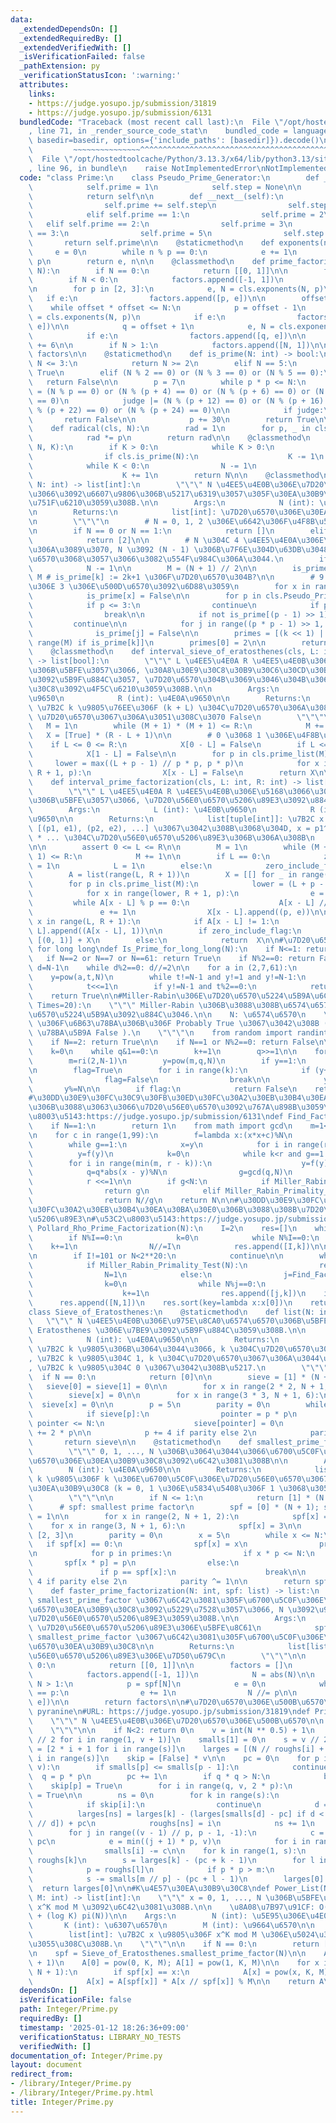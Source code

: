 ```yaml
---
data:
  _extendedDependsOn: []
  _extendedRequiredBy: []
  _extendedVerifiedWith: []
  _isVerificationFailed: false
  _pathExtension: py
  _verificationStatusIcon: ':warning:'
  attributes:
    links:
    - https://judge.yosupo.jp/submission/31819
    - https://judge.yosupo.jp/submission/6131
  bundledCode: "Traceback (most recent call last):\n  File \"/opt/hostedtoolcache/Python/3.13.3/x64/lib/python3.13/site-packages/onlinejudge_verify/documentation/build.py\"\
    , line 71, in _render_source_code_stat\n    bundled_code = language.bundle(stat.path,\
    \ basedir=basedir, options={'include_paths': [basedir]}).decode()\n          \
    \         ~~~~~~~~~~~~~~~^^^^^^^^^^^^^^^^^^^^^^^^^^^^^^^^^^^^^^^^^^^^^^^^^^^^^^^^^^^^^^^^^^\n\
    \  File \"/opt/hostedtoolcache/Python/3.13.3/x64/lib/python3.13/site-packages/onlinejudge_verify/languages/python.py\"\
    , line 96, in bundle\n    raise NotImplementedError\nNotImplementedError\n"
  code: "class Prime:\n    class Pseudo_Prime_Generator:\n        def __init__(self):\n\
    \            self.prime = 1\n            self.step = None\n\n        def __iter__(self):\n\
    \            return self\n\n        def __next__(self):\n            if self.step:\n\
    \                self.prime += self.step\n                self.step = 6 - self.step\n\
    \            elif self.prime == 1:\n                self.prime = 2\n         \
    \   elif self.prime == 2:\n                self.prime = 3\n            elif self.prime\
    \ == 3:\n                self.prime = 5\n                self.step = 2\n     \
    \       return self.prime\n\n    @staticmethod\n    def exponents(n, p):\n   \
    \     e = 0\n        while n % p == 0:\n            e += 1\n            n //=\
    \ p\n        return e, n\n\n    @classmethod\n    def prime_factorization(cls,\
    \ N):\n        if N == 0:\n            return [[0, 1]]\n\n        factors = []\n\
    \        if N < 0:\n            factors.append([-1, 1])\n            N = abs(N)\n\
    \n        for p in [2, 3]:\n            e, N = cls.exponents(N, p)\n         \
    \   if e:\n                factors.append([p, e])\n\n        offset = 6\n    \
    \    while offset * offset <= N:\n            p = offset - 1\n            e, N\
    \ = cls.exponents(N, p)\n            if e:\n                factors.append([p,\
    \ e])\n\n            q = offset + 1\n            e, N = cls.exponents(N, q)\n\
    \            if e:\n                factors.append([q, e])\n\n            offset\
    \ += 6\n\n        if N > 1:\n            factors.append([N, 1])\n\n        return\
    \ factors\n\n    @staticmethod\n    def is_prime(N: int) -> bool:\n        if\
    \ N <= 3:\n            return N >= 2\n        elif N == 5:\n            return\
    \ True\n        elif (N % 2 == 0) or (N % 3 == 0) or (N % 5 == 0):\n         \
    \   return False\n\n        p = 7\n        while p * p <= N:\n            judge\
    \ = (N % p == 0) or (N % (p + 4) == 0) or (N % (p + 6) == 0) or (N % (p + 10)\
    \ == 0)\n            judge |= (N % (p + 12) == 0) or (N % (p + 16) == 0) or (N\
    \ % (p + 22) == 0) or (N % (p + 24) == 0)\n\n            if judge:\n         \
    \       return False\n\n            p += 30\n        return True\n\n    @classmethod\n\
    \    def radical(cls, N):\n        rad = 1\n        for p, _ in cls.prime_factorization(N):\n\
    \            rad *= p\n        return rad\n\n    @classmethod\n    def next_prime(cls,\
    \ N, K):\n        if K > 0:\n            while K > 0:\n                N += 1\n\
    \                if cls.is_prime(N):\n                    K -= 1\n        else:\n\
    \            while K < 0:\n                N -= 1\n                if cls.is_prime(N):\n\
    \                    K += 1\n        return N\n\n    @classmethod\n    def prime_list(cls,\
    \ N: int) -> list[int]:\n        \"\"\" N \u4EE5\u4E0B\u306E\u7D20\u6570\u5168\
    \u3066\u3092\u6607\u9806\u306B\u5217\u6319\u3057\u305F\u30EA\u30B9\u30C8\u3092\
    \u751F\u6210\u3059\u308B.\n\n        Args:\n            N (int): \u4E0A\u9650\n\
    \n        Returns:\n            list[int]: \u7D20\u6570\u306E\u30EA\u30B9\u30C8\
    \n        \"\"\"\n        # N = 0, 1, 2 \u306E\u6642\u306F\u4F8B\u5916\u51E6\u7406\
    \n        if N == 0 or N == 1:\n            return []\n        elif N == 2:\n\
    \            return [2]\n\n        # N \u304C 4 \u4EE5\u4E0A\u306E\u5076\u6570\
    \u306A\u3089\u3070, N \u3092 (N - 1) \u306B\u7F6E\u304D\u63DB\u3048, N \u3092\u5947\
    \u6570\u3068\u3057\u3066\u3082\u554F\u984C\u306A\u3044.\n        if N % 2 == 0:\n\
    \            N -= 1\n\n        M = (N + 1) // 2\n\n        is_prime = [True] *\
    \ M # is_prime[k] := 2k+1 \u306F\u7D20\u6570\u304B?\n\n        # 9 \u4EE5\u4E0A\
    \u306E 3 \u306E\u500D\u6570\u3092\u6D88\u3059\n        for x in range(4, M, 3):\n\
    \            is_prime[x] = False\n\n        for p in cls.Pseudo_Prime_Generator():\n\
    \            if p <= 3:\n                continue\n            if p * p > N:\n\
    \                break\n\n            if not is_prime[(p - 1) >> 1]:\n       \
    \         continue\n\n            for j in range((p * p - 1) >> 1, M, p):\n  \
    \              is_prime[j] = False\n\n        primes = [(k << 1) | 1 for k in\
    \ range(M) if is_prime[k]]\n        primes[0] = 2\n\n        return primes\n\n\
    \    @classmethod\n    def interval_sieve_of_eratosthenes(cls, L: int, R: int)\
    \ -> list[bool]:\n        \"\"\" L \u4EE5\u4E0A R \u4EE5\u4E0B\u306E\u6574\u6570\
    \u306B\u5BFE\u3057\u3066, \u30A8\u30E9\u30C8\u30B9\u30C6\u30CD\u30B9\u306E\u7BE9\
    \u3092\u5B9F\u884C\u3057, \u7D20\u6570\u304B\u3069\u3046\u304B\u306E\u30EA\u30B9\
    \u30C8\u3092\u4F5C\u6210\u3059\u308B.\n\n        Args:\n            L (int): \u4E0B\
    \u9650\n            R (int): \u4E0A\u9650\n\n        Returns:\n            list[bool]:\
    \ \u7B2C k \u9805\u76EE\u306F (k + L) \u304C\u7D20\u6570\u306A\u3089\u3070 True,\
    \ \u7D20\u6570\u3067\u306A\u3051\u308C\u3070 False\n        \"\"\"\n\n\n     \
    \   M = 1\n        while (M + 1) * (M + 1) <= R:\n            M += 1\n\n     \
    \   X = [True] * (R - L + 1)\n\n        # 0 \u3068 1 \u306E\u4F8B\u5916\n    \
    \    if L <= 0 <= R:\n            X[0 - L] = False\n        if L <= 1 <= R:\n\
    \            X[1 - L] = False\n\n        for p in cls.prime_list(M):\n       \
    \     lower = max((L + p - 1) // p * p, p * p)\n            for x in range(lower,\
    \ R + 1, p):\n                X[x - L] = False\n        return X\n\n    @classmethod\n\
    \    def interval_prime_factorization(cls, L: int, R: int) -> list[tuple[int]]:\n\
    \        \"\"\" L \u4EE5\u4E0A R \u4EE5\u4E0B\u306E\u5168\u3066\u306E\u6574\u6570\
    \u306B\u5BFE\u3057\u3066, \u7D20\u56E0\u6570\u5206\u89E3\u3092\u884C\u3046.\n\n\
    \        Args:\n            L (int): \u4E0B\u9650\n            R (int): \u4E0A\
    \u9650\n\n        Returns:\n            list[tuple[int]]: \u7B2C x \u9805\u304C\
    \ [(p1, e1), (p2, e2), ...] \u3067\u3042\u308B\u3068\u304D, x = p1^e1 * p2^e2\
    \ * ... \u304C\u7D20\u56E0\u6570\u5206\u89E3\u306B\u306A\u308B\n        \"\"\"\
    \n\n        assert 0 <= L <= R\n\n        M = 1\n        while (M + 1) * (M +\
    \ 1) <= R:\n            M += 1\n\n        if L == 0:\n            zero_include_flag\
    \ = 1\n            L = 1\n        else:\n            zero_include_flag = 0\n\n\
    \        A = list(range(L, R + 1))\n        X = [[] for _ in range(R-L+1)]\n\n\
    \        for p in cls.prime_list(M):\n            lower = (L + p - 1) // p * p\n\
    \            for x in range(lower, R + 1, p):\n                e = 0\n       \
    \         while A[x - L] % p == 0:\n                    A[x - L] //= p\n     \
    \               e += 1\n                X[x - L].append((p, e))\n\n        for\
    \ x in range(L, R + 1):\n            if A[x - L] != 1:\n                X[x -\
    \ L].append((A[x - L], 1))\n\n        if zero_include_flag:\n            return\
    \ [(0, 1)] + X\n        else:\n            return  X\n\n#\u7D20\u6570\u5224\u5B9A\
    \ for long long\ndef Is_Prime_for_long_long(N):\n    if N<=1: return False\n \
    \   if N==2 or N==7 or N==61: return True\n    if N%2==0: return False\n\n   \
    \ d=N-1\n    while d%2==0: d//=2\n\n    for a in (2,7,61):\n        t=d\n    \
    \    y=pow(a,t,N)\n        while t!=N-1 and y!=1 and y!=N-1:\n            y=(y*y)%N\n\
    \            t<<=1\n        if y!=N-1 and t%2==0:\n            return False\n\
    \    return True\n\n#Miller-Rabin\u306E\u7D20\u6570\u5224\u5B9A\u6CD5\ndef Miller_Rabin_Primality_Test(N,\
    \ Times=20):\n    \"\"\" Miller-Rabin \u306B\u3088\u308B\u6574\u6570 N \u306E\u7D20\
    \u6570\u5224\u5B9A\u3092\u884C\u3046.\n\n    N: \u6574\u6570\n    \u203B True\
    \ \u306F\u6B63\u78BA\u306B\u306F Probably True \u3067\u3042\u308B ( False \u306F\
    \ \u78BA\u5B9A False ).\n    \"\"\"\n    from random import randint as ri\n\n\
    \    if N==2: return True\n\n    if N==1 or N%2==0: return False\n\n    q=N-1\n\
    \    k=0\n    while q&1==0:\n        k+=1\n        q>>=1\n\n    for _ in range(Times):\n\
    \        m=ri(2,N-1)\n        y=pow(m,q,N)\n        if y==1:\n            continue\n\
    \n        flag=True\n        for i in range(k):\n            if (y+1)%N==0:\n\
    \                flag=False\n                break\n\n            y*=y\n     \
    \       y%=N\n\n        if flag:\n            return False\n    return True\n\n\
    #\u30DD\u30E9\u30FC\u30C9\u30FB\u30ED\u30FC\u30A2\u30EB\u30B4\u30EA\u30BA\u30E0\
    \u306B\u3088\u3063\u3066\u7D20\u56E0\u6570\u3092\u767A\u898B\u3059\u308B\n#\u53C2\
    \u8003\u5143:https://judge.yosupo.jp/submission/6131\ndef Find_Factor_Rho(N):\n\
    \    if N==1:\n        return 1\n    from math import gcd\n    m=1<<(N.bit_length()//8+1)\n\
    \n    for c in range(1,99):\n        f=lambda x:(x*x+c)%N\n        y,r,q,g=2,1,1,1\n\
    \        while g==1:\n            x=y\n            for i in range(r):\n      \
    \          y=f(y)\n            k=0\n            while k<r and g==1:\n        \
    \        for i in range(min(m, r - k)):\n                    y=f(y)\n        \
    \            q=q*abs(x - y)%N\n                g=gcd(q,N)\n                k+=m\n\
    \            r <<=1\n\n        if g<N:\n            if Miller_Rabin_Primality_Test(g):\n\
    \                return g\n            elif Miller_Rabin_Primality_Test(N//g):\n\
    \                return N//g\n    return N\n\n#\u30DD\u30E9\u30FC\u30C9\u30FB\u30ED\
    \u30FC\u30A2\u30EB\u30B4\u30EA\u30BA\u30E0\u306B\u3088\u308B\u7D20\u56E0\u6570\
    \u5206\u89E3\n#\u53C2\u8003\u5143:https://judge.yosupo.jp/submission/6131\ndef\
    \ Pollard_Rho_Prime_Factorization(N):\n    I=2\n    res=[]\n    while I*I<=N:\n\
    \        if N%I==0:\n            k=0\n            while N%I==0:\n            \
    \    k+=1\n                N//=I\n            res.append([I,k])\n\n        I+=1+(I%2)\n\
    \n        if I!=101 or N<2**20:\n            continue\n\n        while N>1:\n\
    \            if Miller_Rabin_Primality_Test(N):\n                res.append([N,1])\n\
    \                N=1\n            else:\n                j=Find_Factor_Rho(N)\n\
    \                k=0\n                while N%j==0:\n                    N//=j\n\
    \                    k+=1\n                res.append([j,k])\n    if N>1:\n  \
    \      res.append([N,1])\n    res.sort(key=lambda x:x[0])\n    return res\n\n\
    class Sieve_of_Eratosthenes:\n    @staticmethod\n    def list(N: int):\n     \
    \   \"\"\" N \u4EE5\u4E0B\u306E\u975E\u8CA0\u6574\u6570\u306B\u5BFE\u3059\u308B\
    \ Eratosthenes \u306E\u7BE9\u3092\u5B9F\u884C\u3059\u308B.\n\n        Args:\n\
    \            N (int): \u4E0A\u9650\n\n        Returns:\n            list[int]:\
    \ \u7B2C k \u9805\u306B\u3064\u3044\u3066, k \u304C\u7D20\u6570\u306A\u3089\u3070\
    , \u7B2C k \u9805\u304C 1, k \u304C\u7D20\u6570\u3067\u306A\u3044\u306A\u3089\u3070\
    , \u7B2C k \u9805\u304C 0 \u3067\u3042\u308B\u5217.\n        \"\"\"\n\n      \
    \  if N == 0:\n            return [0]\n\n        sieve = [1] * (N + 1)\n     \
    \   sieve[0] = sieve[1] = 0\n\n        for x in range(2 * 2, N + 1, 2):\n    \
    \        sieve[x] = 0\n\n        for x in range(3 * 3, N + 1, 6):\n          \
    \  sieve[x] = 0\n\n        p = 5\n        parity = 0\n        while p * p <= N:\n\
    \            if sieve[p]:\n                pointer = p * p\n                while\
    \ pointer <= N:\n                    sieve[pointer] = 0\n                    pointer\
    \ += 2 * p\n\n            p += 4 if parity else 2\n            parity ^= 1\n \
    \       return sieve\n\n    @staticmethod\n    def smallest_prime_factor(N: int):\n\
    \        \"\"\" 0, 1, ..., N \u306B\u3064\u3044\u3066\u6700\u5C0F\u306E\u7D20\u56E0\
    \u6570\u306E\u30EA\u30B9\u30C8\u3092\u6C42\u3081\u308B\n\n        Args:\n    \
    \        N (int): \u4E0A\u9650\n\n        Returns:\n            list[int]: \u7B2C\
    \ k \u9805\u306F k \u306E\u6700\u5C0F\u306E\u7D20\u56E0\u6570\u3067\u3042\u308B\
    \u30EA\u30B9\u30C8 (k = 0, 1 \u306E\u5834\u5408\u306F 1 \u3068\u3059\u308B)\n\
    \        \"\"\"\n\n        if N <= 1:\n            return [1] * (N + 1)\n\n  \
    \      # spf: smallest prime factor\n        spf = [0] * (N + 1); spf[0] = spf[1]\
    \ = 1\n\n        for x in range(2, N + 1, 2):\n            spf[x] = 2\n\n    \
    \    for x in range(3, N + 1, 6):\n            spf[x] = 3\n\n        primes =\
    \ [2, 3]\n        parity = 0\n        x = 5\n        while x <= N:\n         \
    \   if spf[x] == 0:\n                spf[x] = x\n                primes.append(x)\n\
    \n            for p in primes:\n                if x * p <= N:\n             \
    \       spf[x * p] = p\n                else:\n                    break\n\n \
    \               if p == spf[x]:\n                    break\n\n            x +=\
    \ 4 if parity else 2\n            parity ^= 1\n\n        return spf\n\n    @staticmethod\n\
    \    def faster_prime_factorization(N: int, spf: list) -> list:\n        \"\"\"\
    \ smallest_prime_factor \u3067\u6C42\u3081\u305F\u6700\u5C0F\u306E\u7D20\u56E0\
    \u6570\u30EA\u30B9\u30C8\u3092\u5229\u7528\u3057\u3066, N \u3092\u9AD8\u901F\u3067\
    \u7D20\u56E0\u6570\u5206\u89E3\u3059\u308B.\n\n        Args:\n            N (int):\
    \ \u7D20\u56E0\u6570\u5206\u89E3\u306E\u5BFE\u8C61\n            spf (list[int]):\
    \ smallest_prime_factor \u3067\u6C42\u3081\u305F\u6700\u5C0F\u306E\u7D20\u56E0\
    \u6570\u30EA\u30B9\u30C8\n\n        Returns:\n            list[list[int]]: \u7D20\
    \u56E0\u6570\u5206\u89E3\u306E\u7D50\u679C\n        \"\"\"\n\n        if N ==\
    \ 0:\n            return [[0, 1]]\n\n        factors = []\n        if N < 0:\n\
    \            factors.append([-1, 1])\n            N = abs(N)\n\n        while\
    \ N > 1:\n            p = spf[N]\n            e = 0\n            while spf[N]\
    \ == p:\n                e += 1\n                N //= p\n\n            factors.append([p,\
    \ e])\n\n        return factors\n\n#\u7D20\u6570\u306E\u500B\u6570\n#Thanks for\
    \ pyranine\n#URL: https://judge.yosupo.jp/submission/31819\ndef Prime_Pi(N):\n\
    \    \"\"\" N \u4EE5\u4E0B\u306E\u7D20\u6570\u306E\u500B\u6570\n\n    N: int\n\
    \    \"\"\"\n\n    if N<2: return 0\n    v = int(N ** 0.5) + 1\n    smalls = [i\
    \ // 2 for i in range(1, v + 1)]\n    smalls[1] = 0\n    s = v // 2\n    roughs\
    \ = [2 * i + 1 for i in range(s)]\n    larges = [(N // roughs[i] + 1) // 2 for\
    \ i in range(s)]\n    skip = [False] * v\n\n    pc = 0\n    for p in range(3,\
    \ v):\n        if smalls[p] <= smalls[p - 1]:\n            continue\n\n      \
    \  q = p * p\n        pc += 1\n        if q * q > N:\n            break\n    \
    \    skip[p] = True\n        for i in range(q, v, 2 * p):\n            skip[i]\
    \ = True\n\n        ns = 0\n        for k in range(s):\n            i = roughs[k]\n\
    \            if skip[i]:\n                continue\n            d = i * p\n  \
    \          larges[ns] = larges[k] - (larges[smalls[d] - pc] if d < v else smalls[N\
    \ // d]) + pc\n            roughs[ns] = i\n            ns += 1\n        s = ns\n\
    \        for j in range((v - 1) // p, p - 1, -1):\n            c = smalls[j] -\
    \ pc\n            e = min((j + 1) * p, v)\n            for i in range(j * p, e):\n\
    \                smalls[i] -= c\n\n    for k in range(1, s):\n        m = N //\
    \ roughs[k]\n        s = larges[k] - (pc + k - 1)\n        for l in range(1, k):\n\
    \            p = roughs[l]\n            if p * p > m:\n                break\n\
    \            s -= smalls[m // p] - (pc + l - 1)\n        larges[0] -= s\n\n  \
    \  return larges[0]\n\n#K\u4E57\u30EA\u30B9\u30C8\ndef Power_List(N: int, K: int,\
    \ M: int) -> list[int]:\n    \"\"\" x = 0, 1, ..., N \u306B\u5BFE\u3059\u308B\
    \ x^K mod M \u3092\u6C42\u3081\u308B.\n\n    \u8A08\u7B97\u91CF: O(N log log N\
    \ + (log K) pi(N))\n\n    Args:\n        N (int): \u5E95\u306E\u4E0A\u9650\n \
    \       K (int): \u6307\u6570\n        M (int): \u9664\u6570\n\n    Returns:\n\
    \        list[int]: \u7B2C x \u9805\u306F x^K mod M \u306E\u5024\u304C\u8A18\u9332\
    \u3055\u308C\u308B.\n    \"\"\"\n\n    if N == 0:\n        return [pow(0, K, M)]\n\
    \n    spf = Sieve_of_Eratosthenes.smallest_prime_factor(N)\n\n    A = [0] * (N\
    \ + 1)\n    A[0] = pow(0, K, M); A[1] = pow(1, K, M)\n\n    for x in range(2,\
    \ N + 1):\n        if spf[x] == x:\n            A[x] = pow(x, K, M)\n        else:\n\
    \            A[x] = A[spf[x]] * A[x // spf[x]] % M\n\n    return A\n"
  dependsOn: []
  isVerificationFile: false
  path: Integer/Prime.py
  requiredBy: []
  timestamp: '2025-01-12 18:26:36+09:00'
  verificationStatus: LIBRARY_NO_TESTS
  verifiedWith: []
documentation_of: Integer/Prime.py
layout: document
redirect_from:
- /library/Integer/Prime.py
- /library/Integer/Prime.py.html
title: Integer/Prime.py
---
```

